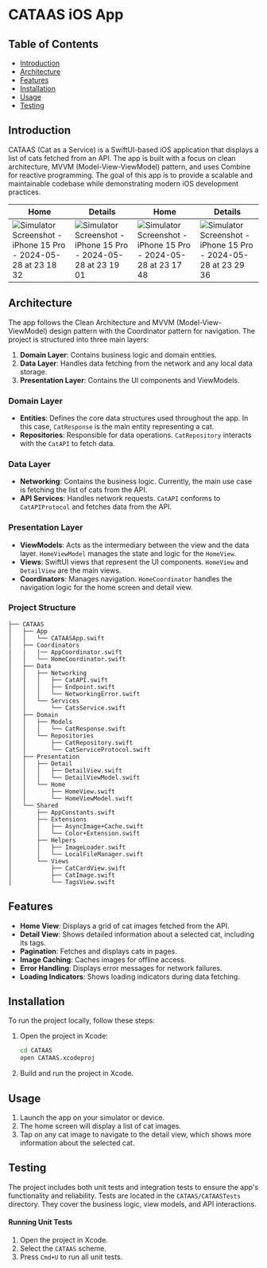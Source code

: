 # CATAAS iOS App

## Table of Contents

- [Introduction](#introduction)
- [Architecture](#architecture)
- [Features](#features)
- [Installation](#installation)
- [Usage](#usage)
- [Testing](#testing)

## Introduction

CATAAS (Cat as a Service) is a SwiftUI-based iOS application that displays a list of cats fetched from an API. The app is built with a focus on clean architecture, MVVM (Model-View-ViewModel) pattern, and uses Combine for reactive programming. The goal of this app is to provide a scalable and maintainable codebase while demonstrating modern iOS development practices.

| Home    | Details | Home | Details |
| -------- | ------- | ------- | ------- |
| ![Simulator Screenshot - iPhone 15 Pro - 2024-05-28 at 23 18 32](https://github.com/felipemendes/cataas-ios-app/assets/3712089/e4e2c31d-6d2b-4cf4-8ec4-9261609a9a51)  | ![Simulator Screenshot - iPhone 15 Pro - 2024-05-28 at 23 19 01](https://github.com/felipemendes/cataas-ios-app/assets/3712089/1ac5bf06-46a6-4014-9ef0-b57b589b28fb)    | ![Simulator Screenshot - iPhone 15 Pro - 2024-05-28 at 23 17 48](https://github.com/felipemendes/cataas-ios-app/assets/3712089/776c6c51-a002-44d7-83a3-cfd4bed68972)    | ![Simulator Screenshot - iPhone 15 Pro - 2024-05-28 at 23 29 36](https://github.com/felipemendes/cataas-ios-app/assets/3712089/2215eaf8-ed75-4228-9e0b-8865199d17a6)    |


## Architecture

The app follows the Clean Architecture and MVVM (Model-View-ViewModel) design pattern with the Coordinator pattern for navigation. The project is structured into three main layers:

1. **Domain Layer**: Contains business logic and domain entities.
2. **Data Layer**: Handles data fetching from the network and any local data storage.
3. **Presentation Layer**: Contains the UI components and ViewModels.

### Domain Layer

- **Entities**: Defines the core data structures used throughout the app. In this case, `CatResponse` is the main entity representing a cat.
- **Repositories**: Responsible for data operations. `CatRepository` interacts with the `CatAPI` to fetch data.

### Data Layer

- **Networking**: Contains the business logic. Currently, the main use case is fetching the list of cats from the API.
- **API Services**: Handles network requests. `CatAPI` conforms to `CatAPIProtocol` and fetches data from the API.

### Presentation Layer

- **ViewModels**: Acts as the intermediary between the view and the data layer. `HomeViewModel` manages the state and logic for the `HomeView`.
- **Views**: SwiftUI views that represent the UI components. `HomeView` and `DetailView` are the main views.
- **Coordinators**: Manages navigation. `HomeCoordinator` handles the navigation logic for the home screen and detail view.

### Project Structure

```
├── CATAAS
│   ├── App
│   │   └── CATAASApp.swift
│   ├── Coordinators
|   |   |── AppCoordinator.swift
│   │   └── HomeCoordinator.swift
│   ├── Data
│   │   ├── Networking
│   │   │   ├── CatAPI.swift
│   │   │   ├── Endpoint.swift
│   │   │   └── NetworkingError.swift
│   │   └── Services
│   │       └── CatsService.swift
│   ├── Domain
│   │   ├── Models
│   │   │   └── CatResponse.swift
│   │   └── Repositories
│   │       ├── CatRepository.swift
│   │       └── CatServiceProtocol.swift
│   ├── Presentation
│   │   ├── Detail
│   │   │   ├── DetailView.swift
│   │   │   └── DetailViewModel.swift
│   │   └── Home
│   │       ├── HomeView.swift
│   │       └── HomeViewModel.swift
│   └── Shared
│       ├── AppConstants.swift
│       ├── Extensions
│       │   ├── AsyncImage+Cache.swift
│       │   └── Color+Extension.swift
│       ├── Helpers
│       │   ├── ImageLoader.swift
│       │   └── LocalFileManager.swift
│       └── Views
│           ├── CatCardView.swift
│           ├── CatImage.swift
│           └── TagsView.swift
```

## Features

- **Home View**: Displays a grid of cat images fetched from the API.
- **Detail View**: Shows detailed information about a selected cat, including its tags.
- **Pagination**: Fetches and displays cats in pages.
- **Image Caching**: Caches images for offline access.
- **Error Handling**: Displays error messages for network failures.
- **Loading Indicators**: Shows loading indicators during data fetching.

## Installation

To run the project locally, follow these steps:

1. Open the project in Xcode:
   ```bash
   cd CATAAS
   open CATAAS.xcodeproj
   ```

2. Build and run the project in Xcode.

## Usage

1. Launch the app on your simulator or device.
2. The home screen will display a list of cat images.
3. Tap on any cat image to navigate to the detail view, which shows more information about the selected cat.

## Testing

The project includes both unit tests and integration tests to ensure the app's functionality and reliability.
Tests are located in the `CATAAS/CATAASTests` directory. They cover the business logic, view models, and API interactions.

#### Running Unit Tests

1. Open the project in Xcode.
2. Select the `CATAAS` scheme.
3. Press `Cmd+U` to run all unit tests.
